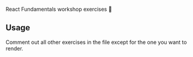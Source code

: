 React Fundamentals workshop exercises 🚀

<h2>Usage</h2>

<p>Comment out all other exercises in the file except for the one you want to render.</p>
